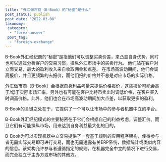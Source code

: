 ```yaml
---
title: "外汇做市商（B-Book）的“秘密”是什么"
post_status: publish
post_date: "2022-03-08"
taxonomy:
 category: 
  - "forex-answer"
 post_tag: 
  - "foreign-exchange"
---
```


B-Book外汇经纪商的“秘密”是指他们可以调整买卖价差，来凸显自身优势，同时也可以通过分析客户的交易习惯，操纵外汇市场中的买卖行为。 他们站在客户对立面交易，最大的盈利收入来自收取佣金和点差。 在市场高波动期间，他们会调高报价，并且更频繁的去报价，而他们报的价格并不总是对应市场的实际价格。

外汇做市商（B-Book）会根据自身利益考量来提供价格报价，这些报价可能会高于/低于实际市场汇率，另外也有可能在客户比特币卖出时调低价格，在客户买入时调高价格。此外，他们也会在市场高波动期间加大点差，以获取更多的盈利。

B-Book的关键之处在于，它提供了一个可以让市场中的参与者机器中立的平台。

B-Book外汇经纪模式的主要秘密在于它们会根据自己的利益考虑，调整汇价。而且它们有可能操纵市场，用来达到自身利益最大化的目的。

B-Book为可以实现机器中立交易提供了一套基于规则的应用程序架构，使得参与者无需实际交易即可进行交易，而也无需透露有关ERP系统，数据统计或类似内容的信息。该架构允许参与者遵循指定的规则，在机器完全中立的情况下进行交易，而完全独立于主办方或市场的其他方。
